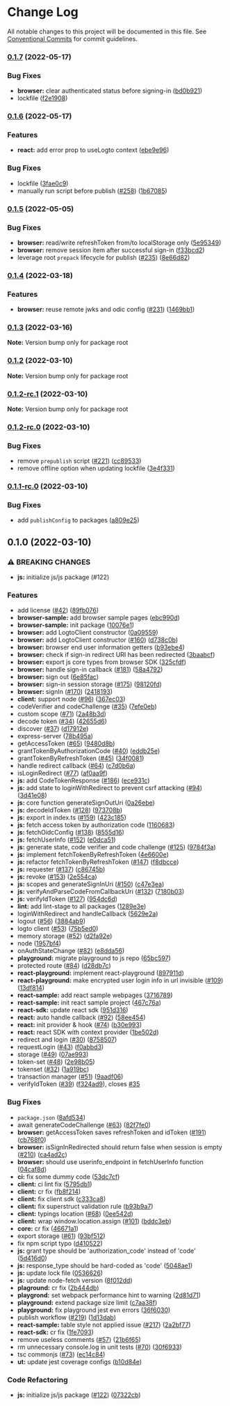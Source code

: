 # Change Log

All notable changes to this project will be documented in this file.
See [Conventional Commits](https://conventionalcommits.org) for commit guidelines.

### [0.1.7](https://github.com/logto-io/js/compare/v0.1.6...v0.1.7) (2022-05-17)


### Bug Fixes

* **browser:** clear authenticated status before signing-in ([bd0b921](https://github.com/logto-io/js/commit/bd0b921eb78176d13df6d1c990efe7a1f513f4b8))
* lockfile ([f2e1908](https://github.com/logto-io/js/commit/f2e1908725148b25bca54d86e106f98df2501fc1))



### [0.1.6](https://github.com/logto-io/js/compare/v0.1.5...v0.1.6) (2022-05-17)


### Features

* **react:** add error prop to useLogto context ([ebe9e96](https://github.com/logto-io/js/commit/ebe9e962d65fa547d5a6349b2beb99b35e50dfe0))


### Bug Fixes

* lockfile ([3fae0c9](https://github.com/logto-io/js/commit/3fae0c97d15d0a7be51039b162c1b9bdc5ec3237))
* manually run script before publish ([#258](https://github.com/logto-io/js/issues/258)) ([1b67085](https://github.com/logto-io/js/commit/1b6708539c7f8a16bc5000f4cab12bdca08b5c50))



### [0.1.5](https://github.com/logto-io/js/compare/v0.1.4...v0.1.5) (2022-05-05)


### Bug Fixes

* **browser:** read/write refreshToken from/to localStorage only ([5e95349](https://github.com/logto-io/js/commit/5e9534945bfb069d5e1b6206a1899ef6e69ab4d9))
* **browser:** remove session item after successful sign-in ([f33bcd2](https://github.com/logto-io/js/commit/f33bcd23807a09e84a491e535fc288a4e1f33f19))
* leverage root `prepack` lifecycle for publish ([#235](https://github.com/logto-io/js/issues/235)) ([8e66d82](https://github.com/logto-io/js/commit/8e66d82dacd204c32ffc39f4440b47e0f7541cc3))



### [0.1.4](https://github.com/logto-io/js/compare/v0.1.3...v0.1.4) (2022-03-18)


### Features

* **browser:** reuse remote jwks and odic config ([#231](https://github.com/logto-io/js/issues/231)) ([1469bb1](https://github.com/logto-io/js/commit/1469bb16a5009aaca5f42b73add341204e7accf4))



### [0.1.3](https://github.com/logto-io/js/compare/v0.1.2...v0.1.3) (2022-03-16)

**Note:** Version bump only for package root





### [0.1.2](https://github.com/logto-io/js/compare/v0.1.2-rc.1...v0.1.2) (2022-03-10)

**Note:** Version bump only for package root





### [0.1.2-rc.1](https://github.com/logto-io/js/compare/v0.1.2-rc.0...v0.1.2-rc.1) (2022-03-10)

**Note:** Version bump only for package root





### [0.1.2-rc.0](https://github.com/logto-io/js/compare/v0.1.1-rc.0...v0.1.2-rc.0) (2022-03-10)


### Bug Fixes

* remove `prepublish` script ([#221](https://github.com/logto-io/js/issues/221)) ([cc89533](https://github.com/logto-io/js/commit/cc895337762cf7740578a8eb14835ed0d5d72905))
* remove offline option when updating lockfile ([3e4f331](https://github.com/logto-io/js/commit/3e4f331859abfafece2b35761aa142f8543b8713))



### [0.1.1-rc.0](https://github.com/logto-io/js/compare/v0.1.0...v0.1.1-rc.0) (2022-03-10)


### Bug Fixes

* add `publishConfig` to packages ([a809e25](https://github.com/logto-io/js/commit/a809e257982f7d3c31f104fa5daf983c535adfc5))



## 0.1.0 (2022-03-10)


### ⚠ BREAKING CHANGES

* **js:** initialize js/js package (#122)

### Features

* add license ([#42](https://github.com/logto-io/js/issues/42)) ([89fb076](https://github.com/logto-io/js/commit/89fb076b4c400adf3a0556af10f3f76466bf5e7f))
* **browser-sample:** add browser sample pages ([ebc990d](https://github.com/logto-io/js/commit/ebc990d1407a6c6967ce5cc9e9a50158b9d1a3b9))
* **browser-sample:** init package ([10076e1](https://github.com/logto-io/js/commit/10076e15e6c491c2584cb8a0269f0d7bfddef526))
* **browser:** add LogtoClient constructor ([0a09559](https://github.com/logto-io/js/commit/0a09559e25eb2badcfe390ad0e99756c8ef96f1c))
* **browser:** add LogtoClient constructor ([#160](https://github.com/logto-io/js/issues/160)) ([d738c0b](https://github.com/logto-io/js/commit/d738c0b842476f1ba72e0acd1ee1dd79d0689ce0))
* **browser:** browser end user information getters ([b93ebe4](https://github.com/logto-io/js/commit/b93ebe40c04fc76c365b72761a05a01416e4bee2))
* **browser:** check if sign-in redirect URI has been redirected ([3baabcf](https://github.com/logto-io/js/commit/3baabcff3776ef9be5064870b979a517df4c1fd8))
* **browser:** export js core types from browser SDK ([325cfdf](https://github.com/logto-io/js/commit/325cfdf7dc61202b369d535a91fe71b81b78248c))
* **browser:** handle sign-in callback  ([#181](https://github.com/logto-io/js/issues/181)) ([58a4792](https://github.com/logto-io/js/commit/58a47924923bae27f69db6585322820c634f4688))
* **browser:** sign out ([6e85fac](https://github.com/logto-io/js/commit/6e85facc8d71d1b62e2eb57e1ffa29061fd8e68e))
* **browser:** sign-in session storage ([#175](https://github.com/logto-io/js/issues/175)) ([98120fd](https://github.com/logto-io/js/commit/98120fd69bcdbf5262972adcf5116bb97aab7c50))
* **browser:** signIn ([#170](https://github.com/logto-io/js/issues/170)) ([2418193](https://github.com/logto-io/js/commit/24181931643472318345678ec68b7e874a72fd5a))
* **client:** support node ([#96](https://github.com/logto-io/js/issues/96)) ([367ec03](https://github.com/logto-io/js/commit/367ec036dbe9d4243ca9c4544e8a67dcf31d436b))
* codeVerifier and codeChallenge ([#35](https://github.com/logto-io/js/issues/35)) ([7efe0eb](https://github.com/logto-io/js/commit/7efe0eb2d2e0cc9e543544be77af8dc5c3e10b0d))
* custom scope ([#71](https://github.com/logto-io/js/issues/71)) ([2a48b3d](https://github.com/logto-io/js/commit/2a48b3d5069cc4616d501c622947715621cae358))
* decode token ([#34](https://github.com/logto-io/js/issues/34)) ([42655d6](https://github.com/logto-io/js/commit/42655d6e7cd46c5458e41a62907fdfc719cca4bb))
* discover ([#37](https://github.com/logto-io/js/issues/37)) ([d17912e](https://github.com/logto-io/js/commit/d17912e6ee7a5c9359bf5bea69aa25e53f1b305a))
* express-server ([78b495a](https://github.com/logto-io/js/commit/78b495a115dc5cb78594df866cc557f6f4d32d96))
* getAccessToken ([#65](https://github.com/logto-io/js/issues/65)) ([9480d8b](https://github.com/logto-io/js/commit/9480d8b63e66e8e9cf1c50d3d9bc552e52aa8a7d))
* grantTokenByAuthorizationCode ([#40](https://github.com/logto-io/js/issues/40)) ([eddb25e](https://github.com/logto-io/js/commit/eddb25e26122b5a3e9f8c3ab24b58f7bf6db301c))
* grantTokenByRefreshToken ([#45](https://github.com/logto-io/js/issues/45)) ([34f0081](https://github.com/logto-io/js/commit/34f0081585fd3d1e5d5db97618a5ed072957a01b))
* handle redirect callback ([#64](https://github.com/logto-io/js/issues/64)) ([c7d0b6a](https://github.com/logto-io/js/commit/c7d0b6a53a66d531dfd6c01c5f8b0babb3ae0419))
* isLoginRedirect ([#77](https://github.com/logto-io/js/issues/77)) ([af0aa9f](https://github.com/logto-io/js/commit/af0aa9f308427d393cb8872d8680480aee3f359b))
* **js:** add CodeTokenResponse ([#186](https://github.com/logto-io/js/issues/186)) ([ece931c](https://github.com/logto-io/js/commit/ece931c3556a3fb654127ef258e25c141e27fa7a))
* **js:** add state to loginWithRedirect to prevent csrf attacking ([#94](https://github.com/logto-io/js/issues/94)) ([3d41e08](https://github.com/logto-io/js/commit/3d41e08da84c648d0dbe9926cc5a4f2f6f432a28))
* **js:** core function generateSignOutUri ([0a26ebe](https://github.com/logto-io/js/commit/0a26ebea93d08e559fb81ef930aa0e604b90b24f))
* **js:** decodeIdToken ([#128](https://github.com/logto-io/js/issues/128)) ([973708b](https://github.com/logto-io/js/commit/973708b7f3f518b85591384a6d1392b74ef71ab1))
* **js:** export in index.ts ([#159](https://github.com/logto-io/js/issues/159)) ([423c185](https://github.com/logto-io/js/commit/423c1851e6339a5069559abc564e229aa111529a))
* **js:** fetch access token by authorization code ([1160683](https://github.com/logto-io/js/commit/1160683f2eabde8f988c01cddd829fc480b54b20))
* **js:** fetchOidcConfig ([#138](https://github.com/logto-io/js/issues/138)) ([8555d16](https://github.com/logto-io/js/commit/8555d169e82d7b814b017583ad2f924b3a6ac45d))
* **js:** fetchUserInfo ([#152](https://github.com/logto-io/js/issues/152)) ([e0dca51](https://github.com/logto-io/js/commit/e0dca5153354966470c00d8c23a8066e26fb27e2))
* **js:** generate state, code verifier and code challenge ([#125](https://github.com/logto-io/js/issues/125)) ([9784f3a](https://github.com/logto-io/js/commit/9784f3a97f4d84d9945cd46b8a6a9b93b33b8964))
* **js:** implement fetchTokenByRefreshToken ([4e6600e](https://github.com/logto-io/js/commit/4e6600e6035fb2b849d224c171ca1bc29b34cb3e))
* **js:** refactor fetchTokenByRefreshToken ([#147](https://github.com/logto-io/js/issues/147)) ([f8dbcce](https://github.com/logto-io/js/commit/f8dbcce16ce9af14936807d7eb59e0d7bbde8edd))
* **js:** requester ([#137](https://github.com/logto-io/js/issues/137)) ([c86745b](https://github.com/logto-io/js/commit/c86745bab035543b3d14dc5fe1433e413d3d51f2))
* **js:** revoke ([#153](https://github.com/logto-io/js/issues/153)) ([2e554ca](https://github.com/logto-io/js/commit/2e554ca79b9ec1b140da2a81704d0e65d5a751eb))
* **js:** scopes and generateSignInUri ([#150](https://github.com/logto-io/js/issues/150)) ([c47e3ea](https://github.com/logto-io/js/commit/c47e3ea4a94c35e63e0d77bcc27438c380c657ca))
* **js:** verifyAndParseCodeFromCallbackUri ([#132](https://github.com/logto-io/js/issues/132)) ([7180b03](https://github.com/logto-io/js/commit/7180b031c53161dd3ff77115e1e0e5d3fa73b224))
* **js:** verifyIdToken ([#127](https://github.com/logto-io/js/issues/127)) ([954dc6d](https://github.com/logto-io/js/commit/954dc6d9f046e752f635248bcd87e15cf02fb63e))
* **lint:** add lint-stage to all packages ([1289e3e](https://github.com/logto-io/js/commit/1289e3e11896d4fc68bb465d94d52f7cc4e90064))
* loginWithRedirect and handleCallback ([5629e2a](https://github.com/logto-io/js/commit/5629e2afd04429d88ad5db80b514161da0474a88))
* logout ([#56](https://github.com/logto-io/js/issues/56)) ([3884ab9](https://github.com/logto-io/js/commit/3884ab9523d5821eb5d25a418c6dd10a1937f003))
* logto client ([#53](https://github.com/logto-io/js/issues/53)) ([75b5ed0](https://github.com/logto-io/js/commit/75b5ed0b4eac376406a1c6dca9f3c75246b82de6))
* memory storage ([#52](https://github.com/logto-io/js/issues/52)) ([d2fa92e](https://github.com/logto-io/js/commit/d2fa92ece27db4713ce3597f8b495772bbc065f1))
* node ([1957bf4](https://github.com/logto-io/js/commit/1957bf4c09bba98a8b8272cfb9f8a4d1156cf9a4))
* onAuthStateChange ([#82](https://github.com/logto-io/js/issues/82)) ([e8dda56](https://github.com/logto-io/js/commit/e8dda5632bb4b7ad6e0901154484ab035a699afd))
* **playground:** migrate playground to js repo ([65bc597](https://github.com/logto-io/js/commit/65bc597453fb0f16cc7bd9e329509518ce8e8680))
* protected route ([#84](https://github.com/logto-io/js/issues/84)) ([d28db7c](https://github.com/logto-io/js/commit/d28db7c98fe596a31013bda51645b129b3d0bda9))
* **react-playground:** implement react-playground ([897911d](https://github.com/logto-io/js/commit/897911dcdbd2a574374f0eb5794ac4684ec06859))
* **react-playground:** make encrypted user login info in url invisible ([#109](https://github.com/logto-io/js/issues/109)) ([13df814](https://github.com/logto-io/js/commit/13df8142d8e318a5782ec35d6661f76326b85766))
* **react-sample:** add react sample webpages ([3716789](https://github.com/logto-io/js/commit/3716789b9df75f5a0e593b43cf24a0138315e2ff))
* **react-sample:** init react sample project ([467c76a](https://github.com/logto-io/js/commit/467c76a8ced26cdb8459a729412101a6ad186824))
* **react-sdk:** update react sdk ([951d316](https://github.com/logto-io/js/commit/951d316fc6efae955b0e79a0a7cc8f80bfe91bce))
* **react:** auto handle callback ([#92](https://github.com/logto-io/js/issues/92)) ([58ee454](https://github.com/logto-io/js/commit/58ee45453780edde82d3ff8d8cb2fb00a779a8f9))
* **react:** init provider & hook ([#74](https://github.com/logto-io/js/issues/74)) ([b30e993](https://github.com/logto-io/js/commit/b30e993e3483ebcb340dd318e12e640eddf2360e))
* **react:** react SDK with context provider ([1be502d](https://github.com/logto-io/js/commit/1be502d333c25209be44bd3a34911d3546555d7f))
* redirect and login ([#30](https://github.com/logto-io/js/issues/30)) ([8758507](https://github.com/logto-io/js/commit/87585079fe168749eaaaea24ec01d05936a2abfa))
* requestLogin ([#43](https://github.com/logto-io/js/issues/43)) ([f0abbd3](https://github.com/logto-io/js/commit/f0abbd3f3e500411c131d4afc83374625113abdf))
* storage ([#49](https://github.com/logto-io/js/issues/49)) ([07ae993](https://github.com/logto-io/js/commit/07ae993d781bfb675f6b7d506fc6714a682b4bfd))
* token-set ([#48](https://github.com/logto-io/js/issues/48)) ([2e98b05](https://github.com/logto-io/js/commit/2e98b056d92b93f3fdd3e3588c3f996e715a179d))
* tokenset ([#32](https://github.com/logto-io/js/issues/32)) ([1a919bc](https://github.com/logto-io/js/commit/1a919bcd4a3a8eb903c5dae0c5066c1c4c85049f))
* transaction manager ([#51](https://github.com/logto-io/js/issues/51)) ([9aadf06](https://github.com/logto-io/js/commit/9aadf06a72309fef9abddfe5d410e8d78a3c7971))
* verifyIdToken ([#39](https://github.com/logto-io/js/issues/39)) ([f324ad9](https://github.com/logto-io/js/commit/f324ad962e28159572899a541b0e929279b0f763)), closes [#35](https://github.com/logto-io/js/issues/35)


### Bug Fixes

* `package.json` ([8afd534](https://github.com/logto-io/js/commit/8afd534e5d79db29c9ef1aa55cfa94549ea025b8))
* await generateCodeChallenge ([#63](https://github.com/logto-io/js/issues/63)) ([82f7fe0](https://github.com/logto-io/js/commit/82f7fe0bf4d47ac7d090e39ebe520c89aba5aea6))
* **browser:** getAccessToken saves refreshToken and idToken ([#191](https://github.com/logto-io/js/issues/191)) ([cb768f0](https://github.com/logto-io/js/commit/cb768f0a2b1353dbeab427b04fcd21f932a4b061))
* **browser:** isSignInRedirected should return false when session is empty ([#210](https://github.com/logto-io/js/issues/210)) ([ca4ad2c](https://github.com/logto-io/js/commit/ca4ad2c0f2ab5a723a33b9c3dae2bd76c92f9b43))
* **browser:** should use userinfo_endpoint in fetchUserInfo function ([04caf8d](https://github.com/logto-io/js/commit/04caf8d43af099a15f58d4e7653a453f56733e6d))
* **ci:** fix some dummy code ([53dc7cf](https://github.com/logto-io/js/commit/53dc7cf0a37cfbed5ef34725edebf6a8de7ce144))
* **client:** ci lint fix ([5795db1](https://github.com/logto-io/js/commit/5795db10375351fb53b6495426b83ec2c3112f38))
* **client:** cr fix ([fb8f214](https://github.com/logto-io/js/commit/fb8f2146d0c79cedf008be2daca80c2b490137c6))
* **client:** fix client sdk ([c333ca8](https://github.com/logto-io/js/commit/c333ca81540e3781dc953f5462f85dc77b9b0f1f))
* **client:** fix superstruct validation rule ([b93b9a7](https://github.com/logto-io/js/commit/b93b9a77896d50e66660f6933ca1df23ce4fba55))
* **client:** typings location ([#68](https://github.com/logto-io/js/issues/68)) ([0ee542d](https://github.com/logto-io/js/commit/0ee542dc51cd387303164cb264d216d71c7886b1))
* **client:** wrap window.location.assign ([#101](https://github.com/logto-io/js/issues/101)) ([bddc3eb](https://github.com/logto-io/js/commit/bddc3eb7f98bf23987c296a44eb7beccf8c11c3b))
* **core:** cr fix ([46671a1](https://github.com/logto-io/js/commit/46671a1a126244c5a62e423ecc7f487811bf1ccb))
* export storage ([#61](https://github.com/logto-io/js/issues/61)) ([93bf512](https://github.com/logto-io/js/commit/93bf5127432f87fcdbf175f7cba63bf06bc1b3e0))
* fix npm script typo ([d410522](https://github.com/logto-io/js/commit/d4105227c9ed9db1e0939a0dd11f0e1bb3264096))
* **js:** grant type should be 'authorization_code'  instead of 'code' ([5d416d0](https://github.com/logto-io/js/commit/5d416d0bb0901dc7fd7b79afdb504a1cdf11b901))
* **js:** response_type should be hard-coded as 'code' ([5048ae1](https://github.com/logto-io/js/commit/5048ae152f15a9fd5c2626c5e6c54d8fd327aadb))
* **js:** update lock file ([0536626](https://github.com/logto-io/js/commit/0536626c2c54e531f475baf784aeeae4786c119e))
* **js:** update node-fetch version ([8f012dd](https://github.com/logto-io/js/commit/8f012dd962e234d59a5d2e4f7397e863ee97f02d))
* **plaground:** cr fix ([2b444db](https://github.com/logto-io/js/commit/2b444db8d75414bbab0b871c9f55fa1f5560e942))
* **playgrond:** set webpack performance hint to warning ([2d81d71](https://github.com/logto-io/js/commit/2d81d71089bae979e082abf77be10ef99820555f))
* **playground:** extend package size limit ([c7aa38f](https://github.com/logto-io/js/commit/c7aa38f986dc567c3847d656248de1b7baf05adb))
* **playground:** fix playground jest evn errors ([36f6030](https://github.com/logto-io/js/commit/36f6030b387f92ce8284e7fefd461f0fd486ed2a))
* publish workflow ([#219](https://github.com/logto-io/js/issues/219)) ([1d13dab](https://github.com/logto-io/js/commit/1d13dabfcbea913c5bbcb371dc2b34082f65e604))
* **react-sample:** table style not applied issue ([#217](https://github.com/logto-io/js/issues/217)) ([2a2bf77](https://github.com/logto-io/js/commit/2a2bf779f3364eb5ccea8bddb6a51fdf0369ef2f))
* **react-sdk:** cr fix ([1fe7093](https://github.com/logto-io/js/commit/1fe709356860117ed0e5f9ed79123cb3c17727b9))
* remove useless comments ([#57](https://github.com/logto-io/js/issues/57)) ([21b6f65](https://github.com/logto-io/js/commit/21b6f658ab0a9a382f7404fdaa7b96d4b37a6c1e))
* rm unnecessary console.log in unit tests ([#70](https://github.com/logto-io/js/issues/70)) ([30f6933](https://github.com/logto-io/js/commit/30f6933db66a34253108840d0c1f701440da7623))
* tsc commonjs ([#73](https://github.com/logto-io/js/issues/73)) ([ec14c84](https://github.com/logto-io/js/commit/ec14c84bc974119cd4109fcd761bdea6b6a65d1f))
* **ut:** update jest coverage configs ([b10d84e](https://github.com/logto-io/js/commit/b10d84edbf6c1639bfaa4dbb9fa41f4a10543bde))


### Code Refactoring

* **js:** initialize js/js package ([#122](https://github.com/logto-io/js/issues/122)) ([07322cb](https://github.com/logto-io/js/commit/07322cb02dd461cc69dc1f7bf815c649e91046da))
